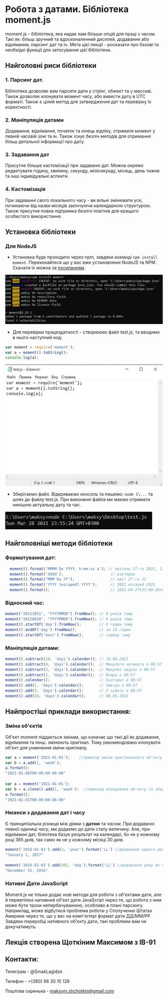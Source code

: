 # Робота з датами. Бібліотека moment.js

moment.js - бібліотека, яка надає нам більше опцій для праці з часом. Такі як: більш зручний та вдосконаленний дисплей, додавання або віднімання, парсинг дат та ін. Мета цієї лекції - росказати про базові та необхідні функції для затосування цієї бібліотеки.

## Найголовні риси бібліотеки

### 1. Парсинг дат. 

Бібліотека дозволяє вам парсити дати у стрінг, обжект та у массиві. Також дозволяе клонувати момент часу, або вивести дату в UTC форматі. Також є цілий метод для затвердження дат та перевірку їх коректності.

### 2. Маніпуляція датами

Додавання, віднімання, початок та кінець відліку, отримати момент у певній часовій зоні та ін. Також існує безліч методів для отримання більш детальної інформації про дату.

### 3. Задавання дат

Присутне більше кастомізації при задаванні дат. Можна окремо редактувати годину, хвилину, секунду, мілісекунду, місяць, день тижня та інші індивідуальні аспекти.

### 4. Кастомізація

При задаванні свого локального часу - ви вільні змінювати усе, починаючи від назви місяців закінчуючи календарною структурою. Також присутня повна підтримка безлічі плагінів для кращого особистого використання. 

## Установка бібліотеки

### Для NodeJS

* Установка буде проходити через npm, завдяки команді `npm install moment`. Переконайтеся що у вас вже установленні NodeJS та NPM. Скачати їх можна за [посиланням](https://nodejs.org/uk/download/). 

![Процесс установки](/src/screen2.jpg)

* Для перевірки працездатності - створюємо файл test.js, та вводимо в нього наступний код:

```js
var moment = require('moment');
var a = moment().toString();
console.log(a);
```
![Приклад](/src/screen1.jpg)

* Зберігаємо файл. Відкриваємо консоль та пишемо: `node C\...` та шлях до файлу test.js. При виконанні файла ми маємо отримати нинішню актуальну дату та час.

![Результат](/src/screen3.jpg)

## Найголовніші методи бібліотеки

### Форматування дат:

```js
  moment().format('MMMM Do YYYY, h:mm:ss a'); // квітень 27-го 2021, 11:00:16 вечора
  moment().format('dddd');                     // вівторок
  moment().format("MMM Do YY");                // квіт 27-го 21
  moment().format('YYYY [escaped] YYYY');      // 2021 escaped 2021
  moment().format();                           // 2021-04-27t23:00:16+03:00
```

### Відносний час:
```js
moment("20111031", "YYYYMMDD").fromNow(); // 9 років тому
moment("20120620", "YYYYMMDD").fromNow(); // 9 років тому
moment().startOf('day').fromNow();        // 9 годин тому
moment().endOf('day').fromNow();          // за 15 годин
moment().startOf('hour').fromNow();       // годину тому
```
### Маніпуляція датами:
```js
moment().subtract(10, 'days').calendar(); // 18.04.2021
moment().subtract(6, 'days').calendar();  // Минулого четверга о 08:57
moment().subtract(3, 'days').calendar();  // Минулої неділі о 08:57
moment().subtract(1, 'days').calendar();  // Вчора о 08:57
moment().calendar();                      // Сьогодні о 08:57
moment().add(1, 'days').calendar();       // Завтра о 08:57
moment().add(3, 'days').calendar();       // У суботу о 08:57
moment().add(10, 'days').calendar();      // 08.05.2021
```


## Найпростіші приклади використання:

### Зміна об'єктів
Об'єкт moment піддається змінам, що означає що такі дії як додавання, віднімання та іннш. змінюють оригінал. Тому рекомендовано клонувати об'єкт для уникнення зміни оригіналу. 
```js
var a = moment('2021-01-01');    //приклад зміни оригінального об'єкту
var b = a.add(1, 'week'); 
a.format();
"2021-01-08T00:00:00-06:00"

var a = moment('2021-01-01'); 
var b = a.clone().add(1, 'week');  //приклад клонування об'єкту та збереження оригіналу.
a.format();
"2021-01-01T00:00:00-06:00"
```

### Нюанси з додавання дат і часу
Є принципіальна різниця між діями з **датою** та _часом_. При додаванні певної одиниці _часу_, ми додаємо до дати сталу величину. Але, при відніманні дат, біліотека базує результат на календарі, бо не у кожному році 365 днів, так само як не у кожному місяці 30 днів.

```js
moment('2016-01-01').add(1, 'year').format('LL') //додавання одного року як дату
"January 1, 2017"

moment('2016-01-01').add(365, 'day').format('LL') //додавання року як часу
"December 31, 2016"
```
### Нативні Дати JavaScript
Moment.js не тільки додає нові методи для роботи з об'єктами дати, але й перевтілює нативний об'єкт дати JavaScript через те, що робота з ним може бути трохи непербачуванною, особливо в плані парсингу. Наприклад, може відбутися проблема роботи у Сполучених Штатах Америки через те, що у вас на комп'ютері формат дати ДД/ММ/РР. Завдяки переробці нативного об'єкту дати, такі проблеми вам не докучатимуть. 


## Лекція створена Щоткіним Максимом з ІВ-91

## Контакти:

Телеграм - @SmakLagidze

Телефон - +(380) 98 30 15 126

Поштова скринька - maksym.shchotkin@gmail.com








